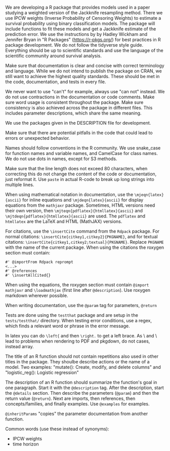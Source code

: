 We are developing a R package that provides models used in a paper
studying a weighted version of the Jackknife resampling method. There
we use IPCW weights (Inverse Probability of Censoring Weights) to
estimate a survival probability using binary classification models.
The package will include functions to fit these models and get a Jackknife
estimate of the prediction error. We use the instructions by 
by Hadley Wickham and Jennifer Bryan in "R Packages" (https://r-pkgs.org/)
for best practices in R package development. We do not follow the tidyverse 
style guide. Everything should be up to scientific standards and
use the language of the scientific community around survival analysis.

Make sure that documentation is clear and concise with correct terminology
and language. While we do not intend to publish the package on CRAN,
we still want to achieve the highest quality standards. These should
be met in the code, documentation, and tests in every file.

We never want to use "can't" for example, always use "can not" instead.
We do not use contractions in the documentation or code comments. Make
sure word usage is consistent throughout the package. 
Make sure consistency is also achieved across the package in different files.
This includes parameter descriptions, which share the same meaning.

We use the packages given in the DESCRIPTION file for development.

Make sure that there are potential pitfalls in the code that
could lead to errors or unexpected behavior.

Names should follow conventions in the R community.
We use snake_case for function names and variable names, and CamelCase for
class names. We do not use dots in names, except for S3 methods.

Make sure that the line length does not exceed 80 characters, when correcting
this do not change the content of the code or documentation, just reformat it.
Use `paste` in actual R-code to break up long strings into multiple lines. 



When using mathematical notation in documentation, use the `\mjeqn{latex}{ascii}`
for inline equations and `\mjdeqn{latex}{ascii}` for display equations from
the `mathjaxr` package. Sometimes, HTML versions need their own version, then
`\mjteqn{pdflatex}{htmllatex}{ascii}` and `\mjtdeqn{pdflatex}{htmllatex}{ascii}`
are used. The `pdflatex` and `htmllatex` are the LaTeX and HTML (MathJAX) versions.

For citations, use the `\insertCite` command from
the `Rdpack` package. For normal citations: `\insertCite{citkey1,citkey2}{PKGNAME}`,
and for textual citations: `\insertCite{citkey1,citkey2;textual}{PKGNAME}`.
Replace `PKGNAME` with the name of the current package. When using the citations
the roxygen section must contain: 

```
#' @importFrom Rdpack reprompt
<...>
#' @references
#' \insertAllCited{}
```

When using the equations, the roxygen section must contain `@import mathjaxr`
and `\loadmathjax` (first line after `@description`). Use roxygen markdown
wherever possible.

When writing documentation, use the `@param` tag for parameters, `@return`

Tests are done using the `testthat` package and are setup in the 
`tests/testthat/` directory. When testing error conditions, use
a regex, which finds a relevant word or phrase in the error message.

In latex you can do `\left{` and then `\right.` to get a left brace. As \\ and
\ lead to problems when rendering to PDF and pkgdown, do not cases, instead 
array.

The title of an R function should not contain repetitions also used in other
titles in the package. They shoulbe describe actions or the name of a model. 
Two examples: "mutate(): Create, modify, and delete columns" and "logistic_reg():
Logistic regression"

The description of an R function should summarize the function's goal in one
paragraph. Start it with the `@description` tag. After the description,
start the `@details` section. Then describe the parameters (`@param`) and then
the return value (`@return`). Next are imports, then references, then 
concepts/families, and finally examples. Use `@examples` for examples.

`@inheritParams` "copies" the parameter documentation from another function.

Common words (use these instead of synonyms):
- IPCW weights
- time horizon 